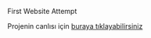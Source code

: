 First Website Attempt
<p>Projenin canlısı için <a href="https://githubnuran.github.io/Educational-Site_MixClone/">buraya tıklayabilirsiniz</a> </p>
